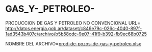 # GAS_Y-_PETROLEO-
PRODUCCION DE GAS Y PETROLEO NO CONVENCIONAL
URL= http://datos.energia.gob.ar/dataset/c846e79c-026c-4040-897f-1ad3543b407c/archivo/b5b58cdc-9e07-41f9-b392-fb9ec68b0725

NOMBRE DEL ARCHIVO=[prod-de-pozos-de-gas-y-petroleo.xlsx](https://github.com/valentine75/GAS_Y-_PETROLEO-/files/11739859/prod-de-pozos-de-gas-y-petroleo.xlsx)
